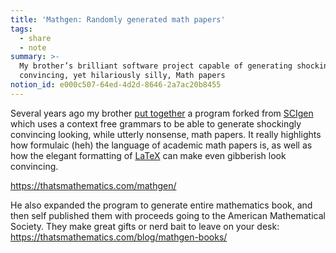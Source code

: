 ```yaml
---
title: 'Mathgen: Randomly generated math papers'
tags:
  - share
  - note
summary: >-
  My brother’s brilliant software project capable of generating shocking
  convincing, yet hilariously silly, Math papers
notion_id: e000c507-64ed-4d2d-8646-2a7ac20b8455
---
```

Several years ago my brother [put together](https://github.com/neldredge/mathgen) a program forked from [SCIgen](https://pdos.csail.mit.edu/archive/scigen/) which uses a context free grammars to be able to generate shockingly convincing looking, while utterly nonsense, math papers. It really highlights how formulaic (heh) the language of academic math papers is, as well as how the elegant formatting of [LaTeX](https://www.latex-project.org/) can make even gibberish look convincing.

<https://thatsmathematics.com/mathgen/>

He also expanded the program to generate entire mathematics book, and then self published them with proceeds going to the American Mathematical Society. They make great gifts or nerd bait to leave on your desk: <https://thatsmathematics.com/blog/mathgen-books/>
